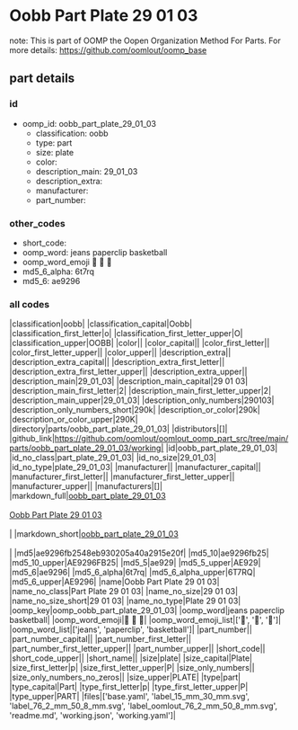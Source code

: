 # Oobb Part Plate 29 01 03  

note: This is part of OOMP the Oopen Organization Method For Parts. For more details: https://github.com/oomlout/oomp_base

##  part details





### id
* oomp_id: oobb_part_plate_29_01_03
  * classification: oobb
  * type: part
  * size: plate
  * color: 
  * description_main: 29_01_03
  * description_extra: 
  * manufacturer: 
  * part_number: 

### other_codes
* short_code: 
* oomp_word: jeans paperclip basketball
* oomp_word_emoji :jeans: :paperclip: :basketball:
* md5_6_alpha: 6t7rq
* md5_6: ae9296

### all codes 
|classification|oobb|
|classification_capital|Oobb|
|classification_first_letter|o|
|classification_first_letter_upper|O|
|classification_upper|OOBB|
|color||
|color_capital||
|color_first_letter||
|color_first_letter_upper||
|color_upper||
|description_extra||
|description_extra_capital||
|description_extra_first_letter||
|description_extra_first_letter_upper||
|description_extra_upper||
|description_main|29_01_03|
|description_main_capital|29 01 03|
|description_main_first_letter|2|
|description_main_first_letter_upper|2|
|description_main_upper|29_01_03|
|description_only_numbers|290103|
|description_only_numbers_short|290k|
|description_or_color|290k|
|description_or_color_upper|290K|
|directory|parts/oobb_part_plate_29_01_03|
|distributors|[]|
|github_link|https://github.com/oomlout/oomlout_oomp_part_src/tree/main/parts/oobb_part_plate_29_01_03/working|
|id|oobb_part_plate_29_01_03|
|id_no_class|part_plate_29_01_03|
|id_no_size|29_01_03|
|id_no_type|plate_29_01_03|
|manufacturer||
|manufacturer_capital||
|manufacturer_first_letter||
|manufacturer_first_letter_upper||
|manufacturer_upper||
|manufacturers|[]|
|markdown_full|[oobb_part_plate_29_01_03](https://github.com/oomlout/oomlout_oomp_part_src/tree/main/parts/oobb_part_plate_29_01_03/working)<br>[](https://github.com/oomlout/oomlout_oomp_part_src/tree/main/parts/oobb_part_plate_29_01_03/working)<br>[Oobb Part Plate 29 01 03](https://github.com/oomlout/oomlout_oomp_part_src/tree/main/parts/oobb_part_plate_29_01_03/working)<br><br>|
|markdown_short|[oobb_part_plate_29_01_03](https://github.com/oomlout/oomlout_oomp_part_src/tree/main/parts/oobb_part_plate_29_01_03/working)<br><br>|
|md5|ae9296fb2548eb930205a40a2915e20f|
|md5_10|ae9296fb25|
|md5_10_upper|AE9296FB25|
|md5_5|ae929|
|md5_5_upper|AE929|
|md5_6|ae9296|
|md5_6_alpha|6t7rq|
|md5_6_alpha_upper|6T7RQ|
|md5_6_upper|AE9296|
|name|Oobb Part Plate 29 01 03|
|name_no_class|Part Plate 29 01 03|
|name_no_size|29 01 03|
|name_no_size_short|29 01 03|
|name_no_type|Plate 29 01 03|
|oomp_key|oomp_oobb_part_plate_29_01_03|
|oomp_word|jeans paperclip basketball|
|oomp_word_emoji|:jeans: :paperclip: :basketball:|
|oomp_word_emoji_list|[':jeans:', ':paperclip:', ':basketball:']|
|oomp_word_list|['jeans', 'paperclip', 'basketball']|
|part_number||
|part_number_capital||
|part_number_first_letter||
|part_number_first_letter_upper||
|part_number_upper||
|short_code||
|short_code_upper||
|short_name||
|size|plate|
|size_capital|Plate|
|size_first_letter|p|
|size_first_letter_upper|P|
|size_only_numbers||
|size_only_numbers_no_zeros||
|size_upper|PLATE|
|type|part|
|type_capital|Part|
|type_first_letter|p|
|type_first_letter_upper|P|
|type_upper|PART|
|files|['base.yaml', 'label_15_mm_30_mm.svg', 'label_76_2_mm_50_8_mm.svg', 'label_oomlout_76_2_mm_50_8_mm.svg', 'readme.md', 'working.json', 'working.yaml']|
